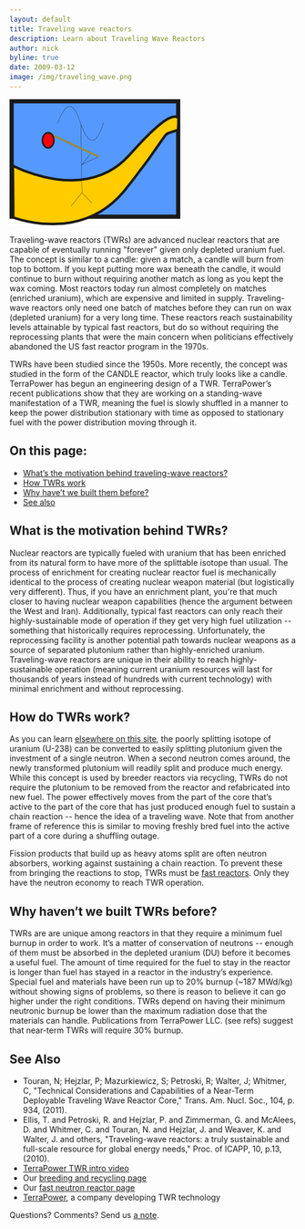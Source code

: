 ```yaml
---
layout: default
title: Traveling wave reactors
description: Learn about Traveling Wave Reactors
author: nick
byline: true
date: 2009-03-12
image: /img/traveling_wave.png
---
```

<div class="row">

<div class="col-md-8" markdown="1">

<img id="what" alt="A traveling wave" title="a traveling wave" class="img-fluid w-25 float-end"  src="/img/traveling_wave.png"/>

Traveling-wave reactors (TWRs) are advanced nuclear reactors that are capable of eventually running
&quot;forever&quot; given only depleted uranium fuel. The concept is similar to a candle: given a
match, a candle will burn from top to bottom. If you kept putting more wax beneath the candle, it
would continue to burn without requiring another match as long as you kept the wax coming. Most
reactors today run almost completely on matches (enriched uranium), which are expensive and limited
in supply. Traveling-wave reactors only need one batch of matches before they can run on wax
(depleted uranium) for a very long time. These reactors reach sustainability levels attainable by
typical fast reactors, but do so without requiring the reprocessing plants that were the main
concern when politicians effectively abandoned the US fast reactor program in the 1970s.  

TWRs have been studied since the 1950s. More recently, the concept was studied in the form of the
CANDLE reactor, which truly looks like a candle. TerraPower has begun an engineering design of a
TWR. TerraPower&rsquo;s recent publications show that they are working on a standing-wave
manifestation of a TWR, meaning the fuel is slowly shuffled in a manner to keep the power
distribution stationary with time as opposed to stationary fuel with the power distribution moving
through it.



## On this page:
<ul>
<li><a href="#motivation">What&rsquo;s the motivation behind traveling-wave reactors?</a></li>
<li><a href="#howwork">How TWRs work</a></li>
<li><a href="#whynew">Why have&rsquo;t we built them before?</a></li>
<li><a href="#refs">See also</a></li>
</ul>


<h2 id="motivation">What is the motivation behind TWRs?</h2>
Nuclear reactors are typically fueled with uranium that has been enriched from its natural form to
have more of the splittable isotope than usual. The process of enrichment for creating nuclear
reactor fuel is mechanically identical to the process of creating nuclear weapon material (but
logistically very different). Thus, if you have an enrichment plant, you're that much closer to
having nuclear weapon capabilities (hence the argument between the West and Iran). Additionally,
typical fast reactors can only reach their highly-sustainable mode of operation if they get very
high fuel utilization -- something that historically requires reprocessing. Unfortunately, the
reprocessing facility is another potential path towards nuclear weapons as a source of separated
plutonium rather than highly-enriched uranium. Traveling-wave reactors are unique in their ability
to reach highly-sustainable operation (meaning current uranium resources will last for thousands of
years instead of hundreds with current technology) with minimal enrichment and without reprocessing. 


<h2 id="howwork">How do TWRs work?</h2>
As you can learn <a href="{% link recycling.md %}">elsewhere on this site</a>, the poorly splitting
isotope of uranium (U-238) can be converted to easily splitting plutonium given the investment of a
single neutron. When a second neutron comes around, the newly transformed plutonium will readily
split and produce much energy. While this concept is used by breeder reactors via recycling, TWRs do
not require the plutonium to be removed from the reactor and refabricated into new fuel. The power
effectively moves from the part of the core that&rsquo;s active to the part of the core that has
just produced enough fuel to sustain a chain reaction -- hence the idea of a traveling wave. Note
that from another frame of reference this is similar to moving freshly bred fuel into the active
part of a core during a shuffling outage. 

Fission products that build up as heavy atoms split are often neutron absorbers, working against
sustaining a chain reaction. To prevent these from bringing the reactions to stop, TWRs must be <a
href="{% link fast-reactor.md %}">fast reactors</a>. Only they have the neutron economy to reach TWR
operation.  

<h2 id="whynew">Why haven&rsquo;t we built TWRs before?</h2>
TWRs are are unique among reactors in that they require a minimum fuel burnup in order to work.
It&rsquo;s a matter of conservation of neutrons -- enough of them must be absorbed in the depleted
uranium (DU) before it becomes a useful fuel. The amount of time required for the fuel to stay in
the reactor is longer than fuel has stayed in a reactor in the industry&rsquo;s experience. Special
fuel and materials have been run up to 20% burnup (~187 MWd/kg) without showing signs of problems,
so there is reason to believe it can go higher under the right conditions. TWRs depend on having
their minimum neutronic burnup be lower than the maximum radiation dose that the materials can
handle. Publications from TerraPower LLC.  (see refs) suggest that near-term TWRs will require 30%
burnup.


<h2 id="refs">See Also</h2>

<ul> 
<li>Touran, N; Hejzlar, P; Mazurkiewicz, S; Petroski, R; Walter, J; Whitmer, C, &quot;Technical Considerations and Capabilities of a Near-Term Deployable Traveling Wave Reactor Core,&quot; Trans. Am. Nucl. Soc., 104, p. 934, (2011).</li>
<li>Ellis, T. and Petroski, R. and Hejzlar, P. and Zimmerman, G. and McAlees, D. and Whitmer, C. and Touran, N. and Hejzlar, J. and Weaver, K. and Walter, J. and others, &quot;Traveling-wave reactors: a truly sustainable and full-scale resource for global energy needs,&quot; Proc. of ICAPP, 10, p.13, (2010).</li>
<li><a href="https://www.youtube.com/watch?v=DIfMmqKYC6w">TerraPower TWR intro video</a></li>
<li>Our <a href="{% link recycling.md %}">breeding and recycling page</a></li>
<li>Our <a href="{% link fast-reactor.md %}">fast neutron reactor page</a> </li>
<li><a href="http://terrapower.com">TerraPower</a>, a company developing TWR technology</li>

</ul>
 Questions? Comments? Send us <a href="contact.html">a note</a>.
</div>
</div>
